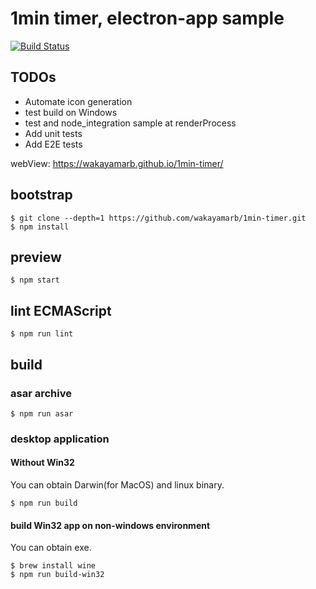 # 1min timer, electron-app sample

[![Build Status](https://travis-ci.org/wakayamarb/1min-timer.svg?branch=master)](https://travis-ci.org/wakayamarb/1min-timer)


## TODOs

- Automate icon generation
- test build on Windows
- test and node_integration sample at renderProcess
- Add unit tests
- Add E2E tests

webView: https://wakayamarb.github.io/1min-timer/

## bootstrap
```
$ git clone --depth=1 https://github.com/wakayamarb/1min-timer.git
$ npm install
```

## preview
```
$ npm start
```

## lint ECMAScript
```
$ npm run lint
```

## build

### asar archive
```
$ npm run asar
```

### desktop application

#### Without Win32

You can obtain Darwin(for MacOS) and linux binary.

```
$ npm run build
```

#### build Win32 app on non-windows environment

You can obtain exe.

```
$ brew install wine
$ npm run build-win32
```

